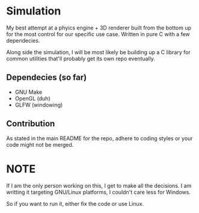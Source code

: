 # Simulation

My best attempt at a phyics engine + 3D renderer built from the bottom up for the
most control for our specific use case. Written in pure C with a few dependecies.

Along side the simulation, I will be most likely be building up a C library for
common utilities that'll probably get its own repo eventually.

## Dependecies (so far)

-   GNU Make
-   OpenGL (duh)
-   GLFW (windowing)

## Contribution

As stated in the main README for the repo, adhere to coding styles or your code
might not be merged.

# NOTE

If I am the only person working on this, I get to make all the decisions.
I am writting it targeting GNU/Linux platforms, I couldn't care less for Windows.

So if you want to run it, either fix the code or use Linux.
